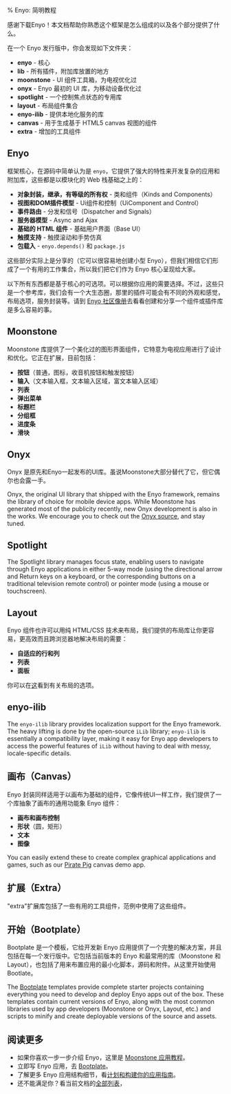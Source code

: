 % Enyo: 简明教程

感谢下载Enyo！本文档帮助你熟悉这个框架是怎么组成的以及各个部分提供了什么。

在一个 Enyo 发行版中，你会发现如下文件夹：

* **enyo** - 核心
* **lib** - 所有插件，附加库放置的地方
* **moonstone** - UI 组件工具箱，为电视优化过
* **onyx** - Enyo 最初的 UI 库，为移动设备优化过
* **spotlight** - 一个控制焦点状态的专用库
* **layout** - 布局组件集合
* **enyo-ilib** - 提供本地化服务的库
* **canvas** - 用于生成基于 HTML5 canvas 视图的组件
* **extra** - 增加的工具组件

## Enyo

框架核心，在源码中简单认为是 `enyo`，它提供了强大的特性来开发复杂的应用和附加库，这些都是以模块化的 Web 栈基础之上的：

* **对象封装，继承，有等级的所有权** - 类和组件（Kinds and Components）
* **视图和DOM插件模型** - Ui组件和控制（UiComponent and Control）
* **事件路由** - 分发和信号（Dispatcher and Signals）
* **服务器模型** - Async and Ajax
* **基础的 HTML 组件** - 基础用户界面（Base UI）
* **触摸支持** - 触摸滚动和手势仿真
* **包载入** - `enyo.depends()` 和 `package.js`

这些部分实际上是分享的（它可以很容易地创建小型 Enyo），但我们相信它们形成了一个有用的工作集合，所以我们把它们作为 Enyo 核心呈现给大家。

以下所有东西都是基于核心的可选项。可以根据你应用的需要选择。不过，这些只是一个参考库，我们会有一个大生态圈，那里的插件可能会有不同的外观和感觉，布局选项，服务封装等。请到 [Enyo 社区像册](http://enyojs.com/gallery)去看看创建和分享一个组件或插件库是多么容易的事。

## Moonstone

Moonstone 库提供了一个美化过的图形界面组件，它特意为电视应用进行了设计和优化。它正在扩展，目前包括：

* **按钮**（普通，图标，收音机按钮和触发按钮）
* **输入**（文本输入框，文本输入区域，富文本输入区域）
* **列表**
* **弹出菜单**
* **标题栏**
* **分组框**
* **进度条**
* **滑块**

## Onyx

Onyx 是原先和Enyo一起发布的UI库。虽说Moonstone大部分替代了它，但它偶尔也会露一手。

Onyx, the original UI library that shipped with the Enyo framework, remains the
library of choice for mobile device apps.  While Moonstone has generated most of
the publicity recently, new Onyx development is also in the works.  We encourage
you to check out the [Onyx source](https://github.com/enyojs/onyx), and stay
tuned.

## Spotlight

The Spotlight library manages focus state, enabling users to navigate through
Enyo applications in either 5-way mode (using the directional arrow and Return
keys on a keyboard, or the corresponding buttons on a traditional television
remote control) or pointer mode (using a mouse or touchscreen).

## Layout

Enyo 组件也许可以用纯 HTML/CSS 技术来布局，我们提供的布局库让你更容易，更高效而且跨浏览器地解决布局的需要：

* **自适应的行和列**
* **列表**
* **面板**

你可以在[这](https://github.com/enyojs/layout)看到有关布局的选项。

## enyo-ilib

The `enyo-ilib` library provides localization support for the Enyo framework.
The heavy lifting is done by the open-source `iLib` library; `enyo-ilib` is
essentially a compatibility layer, making it easy for Enyo app developers to
access the powerful features of `iLib` without having to deal with messy,
locale-specific details.

## 画布（Canvas）

Enyo 封装同样适用于以画布为基础的组件，它像传统UI一样工作，我们提供了一个库抽象了画布的通用功能象 Enyo 组件：

* **画布和画布控制**
* **形状**（圆，矩形）
* **文本**
* **图像**


You can easily extend these to create complex graphical applications and games,
such as our [Pirate Pig](http://enyojs.com/samples/piratepig) canvas demo app.

## 扩展（Extra）

"extra"扩展库包括了一些有用的工具组件，范例中使用了这些组件。

## 开始（Bootplate）

Bootplate 是一个模板，它给开发新 Enyo 应用提供了一个完整的解决方案，并且包括在每一个发行版中。它包括当前版本的 Enyo 和最常用的库（Moonstone 和 Layout），也包括了用来布置应用的最小化脚本，源码和附件。从这里开始使用 Bootlate。

The [Bootplate](bootplate.html) templates provide complete starter projects
containing everything you need to develop and deploy Enyo apps out of the box.
These templates contain current versions of Enyo, along with the most common
libraries used by app developers (Moonstone or Onyx, Layout, etc.) and scripts
to minify and create deployable versions of the source and assets.

## 阅读更多

* 如果你喜欢一步一步介绍 Enyo，这里是 [Moonstone 应用教程](moonstone-app-tutorial.md)。
* 立即写 Enyo 应用，去 [Bootplate](bootplate.md)。
* 了解更多 Enyo 应用结构细节，看[计划和构建你的应用指南](planning-and-structuring-your-app.md)。
* 还不能满足你？看当前文档的[全部列表](../index.md)，
